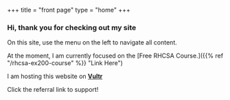 +++
title = "front page"
type = "home"
+++

### Hi, thank you for checking out my site

On this site, use the menu on the left to navigate all content.

At the moment, I am currently focused on the [Free RHCSA Course.]({{% ref "/rhcsa-ex200-course" %}} "Link Here")

I am hosting this website on **[Vultr](https://www.vultr.com/?ref=9685907)**

Click the referral link to support! 
